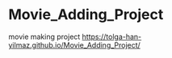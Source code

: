# Movie_Adding_Project
movie making project
https://tolga-han-yilmaz.github.io/Movie_Adding_Project/
